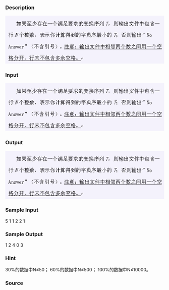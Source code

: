 
### Description
![](/images/1562_1.jpg)

### Input
![](/images/1562_2.jpg)

### Output
![](/images/1562_3.jpg)

### Sample Input
5
1 1 2 2 1

### Sample Output
1 2 4 0 3

### Hint
30%的数据中N≤50；
60%的数据中N≤500；
100%的数据中N≤10000。

### Source
